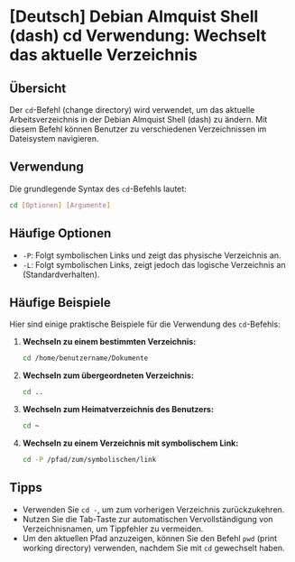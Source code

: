 # [Deutsch] Debian Almquist Shell (dash) cd Verwendung: Wechselt das aktuelle Verzeichnis

## Übersicht
Der `cd`-Befehl (change directory) wird verwendet, um das aktuelle Arbeitsverzeichnis in der Debian Almquist Shell (dash) zu ändern. Mit diesem Befehl können Benutzer zu verschiedenen Verzeichnissen im Dateisystem navigieren.

## Verwendung
Die grundlegende Syntax des `cd`-Befehls lautet:

```bash
cd [Optionen] [Argumente]
```

## Häufige Optionen
- `-P`: Folgt symbolischen Links und zeigt das physische Verzeichnis an.
- `-L`: Folgt symbolischen Links, zeigt jedoch das logische Verzeichnis an (Standardverhalten).

## Häufige Beispiele
Hier sind einige praktische Beispiele für die Verwendung des `cd`-Befehls:

1. **Wechseln zu einem bestimmten Verzeichnis:**
   ```bash
   cd /home/benutzername/Dokumente
   ```

2. **Wechseln zum übergeordneten Verzeichnis:**
   ```bash
   cd ..
   ```

3. **Wechseln zum Heimatverzeichnis des Benutzers:**
   ```bash
   cd ~
   ```

4. **Wechseln zu einem Verzeichnis mit symbolischem Link:**
   ```bash
   cd -P /pfad/zum/symbolischen/link
   ```

## Tipps
- Verwenden Sie `cd -`, um zum vorherigen Verzeichnis zurückzukehren.
- Nutzen Sie die Tab-Taste zur automatischen Vervollständigung von Verzeichnisnamen, um Tippfehler zu vermeiden.
- Um den aktuellen Pfad anzuzeigen, können Sie den Befehl `pwd` (print working directory) verwenden, nachdem Sie mit `cd` gewechselt haben.